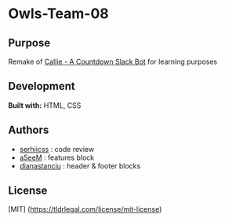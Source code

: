 # Owls-Team-08
## Purpose

Remake of [Callie - A Countdown Slack Bot](https://callie-corgi.herokuapp.com/) for learning purposes

## Development
**Built with:** HTML, CSS

## Authors

- [serhiicss](https://github.com/serhiicss) : code review 
- [a5eeM](https://github.com/a5eeM) : features block
- [dianastanciu](https://github.com/dianastanciu) : header & footer blocks

 ## License
 [MIT] (https://tldrlegal.com/license/mit-license)